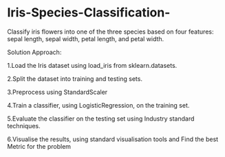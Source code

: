 # Iris-Species-Classification-
Classify iris flowers into one of the three species based on four features: sepal length, sepal width, petal length, and petal width.


Solution Approach:


1.Load the Iris dataset using load_iris from sklearn.datasets.

2.Split the dataset into training and testing sets.

3.Preprocess using StandardScaler

4.Train a classifier, using LogisticRegression, on the training set.

5.Evaluate the classifier on the testing set using Industry standard techniques.

6.Visualise the results, using standard visualisation tools and Find the best Metric for the problem

